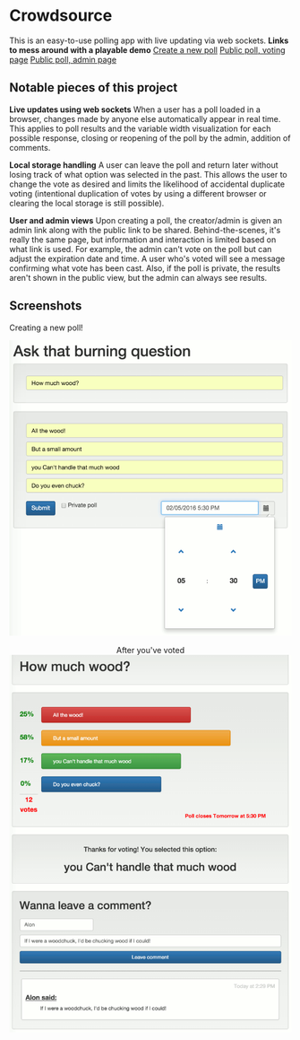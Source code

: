 # Crowdsource
This is an easy-to-use polling app with live updating via web sockets.
**Links to mess around with a playable demo**
[Create a new poll](https://mowalon-crowdsource.herokuapp.com/)
[Public poll, voting page](https://mowalon-crowdsource.herokuapp.com/poll/publicdemo)
[Public poll, admin page](https://mowalon-crowdsource.herokuapp.com/admin/publicdemo)

## Notable pieces of this project
**Live updates using web sockets**
When a user has a poll loaded in a browser, changes made by anyone else automatically appear in real time. This applies to poll results and the variable width visualization for each possible response, closing or reopening of the poll by the admin, addition of comments.

**Local storage handling**
A user can leave the poll and return later without losing track of what option was selected in the past. This allows the user to change the vote as desired and limits the likelihood of accidental duplicate voting (intentional duplication of votes by using a different browser or clearing the local storage is still possible).

**User and admin views**
Upon creating a poll, the creator/admin is given an admin link along with the public link to be shared. Behind-the-scenes, it's really the same page, but information and interaction is limited based on what link is used. For example, the admin can't vote on the poll but can adjust the expiration date and time. A user who's voted will see a message confirming what vote has been cast. Also, if the poll is private, the results aren't shown in the public view, but the admin can always see results.

## Screenshots

Creating a new poll!
<center><img src="screenshots/screenshot_new-poll.png">

After you've voted
<img src="screenshots/screenshot_results.png"></center>
